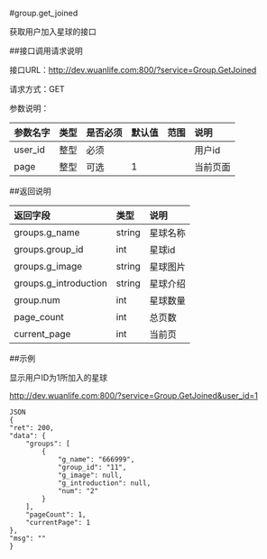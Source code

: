 #group.get_joined

获取用户加入星球的接口

##接口调用请求说明

接口URL：http://dev.wuanlife.com:800/?service=Group.GetJoined

请求方式：GET

参数说明：

|参数名字       | 类型 | 是否必须  |  默认值  |  范围   |                说明|
|:--|:--|:--|:--|:--|:--|
|user_id    |     整型 |  必须  |       |                              | 用户id|
|page       |整型   |可选          | 1   |                              |当前页面|

##返回说明

|返回字段                 |类型    |    说明|
|:--|:--|:--|
|groups.g_name   |           string     | 星球名称|
|groups.group_id          |      int  |       星球id|
|groups.g_image   |        string    |  星球图片|
|groups.g_introduction  |  string   |   星球介绍|
|group.num          |      int      |   星球数量|
|page_count        |        int   |      总页数|
|current_page    |          int   |      当前页|

##示例

显示用户ID为1所加入的星球

http://dev.wuanlife.com:800/?service=Group.GetJoined&user_id=1

    JSON
    {
    "ret": 200,
    "data": {
        "groups": [
            {
                "g_name": "666999",
                "group_id": "11",
                "g_image": null,
                "g_introduction": null,
                "num": "2"
            }
        ],
        "pageCount": 1,
        "currentPage": 1
    },
    "msg": ""
    }
